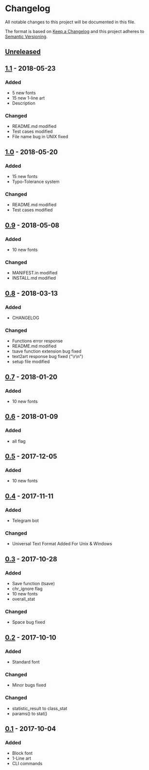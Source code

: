 # Changelog
All notable changes to this project will be documented in this file.

The format is based on [Keep a Changelog](http://keepachangelog.com/en/1.0.0/)
and this project adheres to [Semantic Versioning](http://semver.org/spec/v2.0.0.html).

## [Unreleased]
## [1.1] - 2018-05-23
### Added
- 5 new fonts
- 15 new 1-line art
- Description
### Changed
- README.md modified
- Test cases modified
- File name bug in UNIX fixed

## [1.0] - 2018-05-20
### Added
- 15 new fonts
- Typo-Tolerance system
### Changed
- README.md modified
- Test cases modified

## [0.9] - 2018-05-08
### Added
- 10 new fonts

### Changed
- MANIFEST.in modified
- INSTALL.md modified

## [0.8] - 2018-03-13
### Added
- CHANGELOG

### Changed
- Functions error response
- README.md modified
- tsave function extension bug fixed
- text2art response bug fixed ("\r\n")
- setup file modified

## [0.7] - 2018-01-20
### Added
- 10 new fonts

## [0.6] - 	2018-01-09
### Added
- all flag

## [0.5] - 2017-12-05
### Added
- 10 new fonts

## [0.4] - 2017-11-11
### Added
- Telegram bot


### Changed
- Universal Text Format Added For Unix & Windows



## [0.3] - 	2017-10-28
### Added
- Save function (tsave)
- chr_ignore flag
- 10 new fonts
- overall_stat
### Changed
- Space bug fixed


## [0.2] - 	2017-10-10
### Added
- Standard font
### Changed
- Minor bugs fixed



### Changed
 - statistic_result to class_stat
 - params() to stat()

## [0.1] - 2017-10-04
### Added
- Block font
- 1-Line art
- CLI commands

[Unreleased]: https://github.com/sepandhaghighi/art/compare/v1.1...HEAD
[1.1]: https://github.com/sepandhaghighi/art/compare/v1.0...v1.1
[1.0]: https://github.com/sepandhaghighi/art/compare/v0.9...v1.0
[0.9]: https://github.com/sepandhaghighi/art/compare/v0.8...v0.9
[0.8]: https://github.com/sepandhaghighi/art/compare/v0.7...v0.8
[0.7]: https://github.com/sepandhaghighi/art/compare/v0.6...v0.7
[0.6]: https://github.com/sepandhaghighi/art/compare/v0.5...v0.6
[0.5]: https://github.com/sepandhaghighi/art/compare/v0.4...v0.5
[0.4]: https://github.com/sepandhaghighi/art/compare/v0.3...v0.4
[0.3]: https://github.com/sepandhaghighi/art/compare/v0.2...v0.3
[0.2]: https://github.com/sepandhaghighi/art/compare/v0.1...v0.2
[0.1]: https://github.com/sepandhaghighi/art/compare/1e238cd...v0.1



